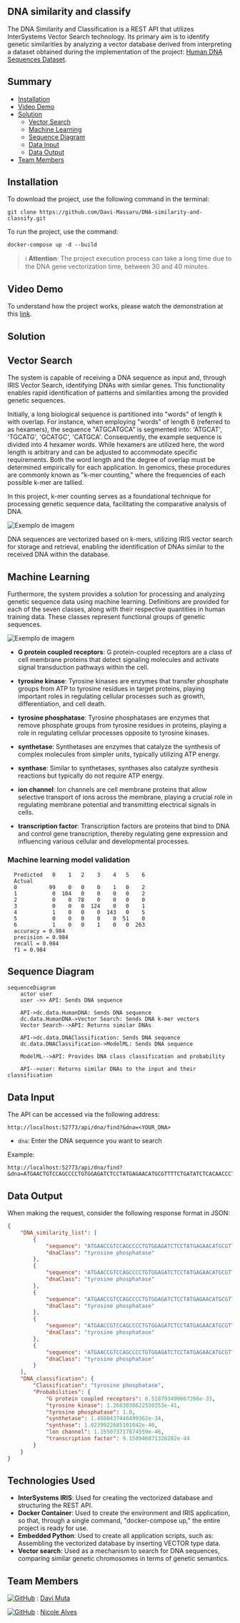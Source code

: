 ## DNA similarity and classify

The DNA Similarity and Classification is a REST API that utilizes InterSystems Vector Search technology. Its primary aim is to identify genetic similarities by analyzing a vector database derived from interpreting a dataset obtained during the implementation of the project: [Human DNA Sequences Dataset](https://www.kaggle.com/datasets/sooryaprakash12/human-dna-sequences/data?select=human_data.txt).


## Summary
- [Installation](#installation)
- [Video Demo](#video-demo)
- [Solution](#solution)
  - [Vector Search](#vector-search)
  - [Machine Learning](#machine-learning)
  - [Sequence Diagram](#sequence-diagram)
  - [Data Input](#data-input)
  - [Data Output](#data-output)
- [Team Members](#team-members)


## Installation

To download the project, use the following command in the terminal:
```
git clone https://github.com/Davi-Massaru/DNA-similarity-and-classify.git
```
To run the project, use the command: 
```
docker-compose up -d --build
```

> ℹ️ **Attention**: The project execution process can take a long time due to the DNA gene vectorization time, between 30 and 40 minutes.


## Video Demo

To understand how the project works, please watch the demonstration at this [link](https://youtu.be/mk2jMwolnvU?si=TVF8cD9tNNQDgSdZ).


## Solution

## Vector Search

The system is capable of receiving a DNA sequence as input and, through IRIS Vector Search, identifying DNAs with similar genes. This functionality enables rapid identification of patterns and similarities among the provided genetic sequences.

Initially, a long biological sequence is partitioned into "words" of length k with overlap. For instance, when employing "words" of length 6 (referred to as hexamers), the sequence "ATGCATGCA" is segmented into: 'ATGCAT', 'TGCATG', 'GCATGC', 'CATGCA'. Consequently, the example sequence is divided into 4 hexamer words. While hexamers are utilized here, the word length is arbitrary and can be adjusted to accommodate specific requirements. Both the word length and the degree of overlap must be determined empirically for each application. In genomics, these procedures are commonly known as "k-mer counting," where the frequencies of each possible k-mer are tallied.

In this project, k-mer counting serves as a foundational technique for processing genetic sequence data, facilitating the comparative analysis of DNA.

![Exemplo de imagem](https://raw.githubusercontent.com/Davi-Massaru/DNA-similarity-and-classify/main/assets/dna_flow.png)

DNA sequences are vectorized based on k-mers, utilizing IRIS vector search for storage and retrieval, enabling the identification of DNAs similar to the received DNA within the database.

## Machine Learning

Furthermore, the system provides a solution for processing and analyzing genetic sequence data using machine learning. Definitions are provided for each of the seven classes, along with their respective quantities in human training data. These classes represent functional groups of genetic sequences.

![Exemplo de imagem](https://raw.githubusercontent.com/Davi-Massaru/DNA-similarity-and-classify/main/assets/_results_.png)

- <b>G protein coupled receptors</b>: G protein-coupled receptors are a class of cell membrane proteins that detect signaling molecules and activate signal transduction pathways within the cell.

- <b>tyrosine kinase</b>: Tyrosine kinases are enzymes that transfer phosphate groups from ATP to tyrosine residues in target proteins, playing important roles in regulating cellular processes such as growth, differentiation, and cell death.

- <b>tyrosine phosphatase</b>: Tyrosine phosphatases are enzymes that remove phosphate groups from tyrosine residues in proteins, playing a role in regulating cellular processes opposite to tyrosine kinases.

- <b>synthetase</b>: Synthetases are enzymes that catalyze the synthesis of complex molecules from simpler units, typically utilizing ATP energy.

- <b>synthase</b>: Similar to synthetases, synthases also catalyze synthesis reactions but typically do not require ATP energy.

- <b>ion channel</b>: Ion channels are cell membrane proteins that allow selective transport of ions across the membrane, playing a crucial role in regulating membrane potential and transmitting electrical signals in cells.

- <b>transcription factor</b>: Transcription factors are proteins that bind to DNA and control gene transcription, thereby regulating gene expression and influencing various cellular and developmental processes.

### Machine learning model validation

```
  Predicted   0    1   2    3    4   5    6
  Actual                                   
  0          99    0   0    0    1   0    2
  1           0  104   0    0    0   0    2
  2           0    0  78    0    0   0    0
  3           0    0   0  124    0   0    1
  4           1    0   0    0  143   0    5
  5           0    0   0    0    0  51    0
  6           1    0   0    1    0   0  263
  accuracy = 0.984 
  precision = 0.984 
  recall = 0.984 
  f1 = 0.984
```


## Sequence Diagram

```mermaid
sequenceDiagram
    actor user
    user ->> API: Sends DNA sequence
    
    API->dc.data.HumanDNA: Sends DNA sequence
    dc.data.HumanDNA->Vector Search: Sends DNA k-mer vectors
    Vector Search-->API: Returns similar DNAs
    
    API->dc.data.DNAClassification: Sends DNA sequence
    dc.data.DNAClassification->ModelML: Sends DNA sequence
    
    ModelML-->API: Provides DNA class classification and probability
    
    API-->user: Returns similar DNAs to the input and their classification
```

## Data Input

The API can be accessed via the following address:

```http://localhost:52773/api/dna/find?&dna=<YOUR_DNA>```

- ```dna```: Enter the DNA sequence you want to search

Example:

    http://localhost:52773/api/dna/find?&dna=ATGAACTGTCCAGCCCCTGTGGAGATCTCCTATGAGAACATGCGTTTTCTGATATCTCACAACCCT


## Data Output

When making the request, consider the following response format in JSON:

``` JSON
{
    "DNA_similarity_list": [
        {
            "sequence": "ATGAACCGTCCAGCCCCTGTGGAGATCTCCTATGAGAACATGCGTTTTCTGATAACTCACAACCCT",
            "dnaClass": "tyrosine phosphatase"
        },
        {
            "sequence": "ATGAACCGTCCAGCCCCTGTGGAGATCTCCTATGAGAACATGCGTTTTCTGATAACTCACAACCCTACCAATGCTACTCTCAACAAGTTCACAGAGGAACTTAAGAAGTATGGAGTGACGACTTTGGTTCGAGTTTGTGATGCTACATATGATAAAGCTCCAGTTGAAAAAGAAGGAATCCACGTTCTAGGCACCTGTGCTGGTTGCACTTGCTTTGATTGA",
            "dnaClass": "tyrosine phosphatase"
        },
        {
            "sequence": "ATGAACCGTCCAGCCCCTGTGGAGATCTCCTATGAGAACATGCGTTTTCTGATAACTCACAACCCTACCAATGCTACTCTCAACAAGTTCACAGAGGAACTTAAGAAGTATGGAGTGACGACTTTGGTTCGAGTTTGTGATGCTACATATGATAAAGCTCCAGTTGAAAAAGAAGGAATCCACGTTCTA",
            "dnaClass": "tyrosine phosphatase"
        },
        {
            "sequence": "ATGAACCGTCCAGCCCCTGTGGAGATCTCCTATGAGAACATGCGTTTTCTGATAACTCACAACCCTACCAATGCTACTCTCAACAAGTTCACAGAGGATTGGCCATTTGATGATGGAGCTCCACCCCCTAATCAGATAGTAGATGATTGGTTAAACCTGTTAAAAACCAAATTTCGTGAAGAGCCAGGTTGCTGTGTTGCAGTGCATTGTGTTGCAGGATTGGGAAGGGCACCTGTGCTGGTTGCACTTGCTTTGATTGAATGTGGAATGAAGTACGAAGATGCAGTTCAGTTTATAAGACAAAAAAGAAGGGGAGCGTTCAATTCCAAACAGCTGCTTTATTTGGAGAAATACCGACCTAAGATGCGATTACGCTTCAGAGATACCAATGGGCATTGCTGTGTTCAGTAG",
            "dnaClass": "tyrosine phosphatase"
        },
        {
            "sequence": "ATGAACCGTCCAGCCCCTGTGGAGATCTCCTATGAGAACATGCGTTTTCTGATAACTCACAACCCTACCAATGCTACTCTCAACAAGTTCACAGAGGAACTTAAGAAGTATGGAGTGACGACTTTGGTTCGAGTTTGTGATGCTACATATGATAAAGCTCCAGTTGAAAAAGAAGGAATCCACGTTCTAATGGCAGAGTGA",
            "dnaClass": "tyrosine phosphatase"
        }
    ],
    "DNA_classification": {
        "Classification": "tyrosine phosphatase",
        "Probabilities": {
            "G protein coupled receptors": 6.518793490667266e-33,
            "tyrosine kinase": 1.2683030622550353e-41,
            "tyrosine phosphatase": 1.0,
            "synthetase": 1.4080437446499362e-34,
            "synthase": 1.0239922685101042e-40,
            "lon channel": 1.155073717874559e-46,
            "transcription factor": 9.150946071328282e-44
        }
    }
}
```
## Technologies Used

- **InterSystems IRIS**: 
Used for creating the vectorized database and structuring the REST API.
- **Docker Container**: Used to create the environment and IRIS application, so that, through a single command, "docker-compose up," the entire project is ready for use.
- **Embedded Python**: Used to create all application scripts, such as: Assembling the vectorized database by inserting VECTOR type data.
- **Vector search**: Used as a mechanism to search for DNA sequences, comparing similar genetic chromosomes in terms of genetic semantics.

## Team Members
[![GitHub](https://img.shields.io/badge/GitHub-Davi--Massaru-blue?logo=github)](https://community.intersystems.com/user/davi-massaru-teixeira-muta) : [Davi Muta](https://community.intersystems.com/user/davi-massaru-teixeira-muta)

[![GitHub](https://img.shields.io/badge/GitHub-NisckzAlves-blue?logo=github)](https://github.com/NisckzAlves) : [Nicole Alves](https://community.intersystems.com/user/nicole-raimundo)

